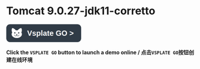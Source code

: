 # Tomcat 9.0.27-jdk11-corretto

<a href="https://www.vsplate.com/?docker-compose=https://github.com/vsplate/dcenvs/tomcat/9.0.27-jdk11-corretto"><img alt="VSPLATE GO" src="https://raw.githubusercontent.com/vsplate/images/master/vsgo_btn.png" width="200px"></a>

**Click the `VSPLATE GO` button to launch a demo online / 点击`VSPLATE GO`按钮创建在线环境**
